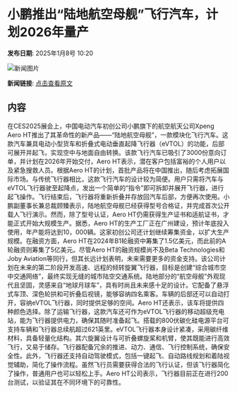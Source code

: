 # 小鹏推出“陆地航空母舰”飞行汽车，计划2026年量产

**发布日期**: 2025年1月8号 10:20

![新闻图片](https://upload.chinaz.com/2025/0108/6387192842712316792532974.png)

**新闻链接**: [点击查看原文](https://www.aibase.com/zh/news/14550)

## 内容

在CES2025展会上，中国电动汽车初创公司小鹏旗下的航空航天公司Xpeng Aero HT推出了其革命性的新产品——“陆地航空母舰”，一款模块化飞行汽车。这款汽车兼具电动小型货车和折叠式电动垂直起降飞行器（eVTOL）的功能，后部可展开并起飞，实现空中与地面自由转换。该款飞行汽车已吸引了3000份意向订单，并计划在2026年开始交付，Aero HT表示，潜在客户包括富裕的个人用户以及紧急搜救人员。根据Aero HT的计划，首批产品将在中国推出，随后考虑拓展国际市场。与传统飞行器相比，这款飞行汽车的设计较为简便。用户只需将汽车与eVTOL飞行器驶至起降点，发出一个简单的“指令”即可拆卸并展开飞行器，进行起飞操作。飞行结束后，飞行器将重新折叠并存放回汽车后部，方便再次使用。小鹏副董事长兼总裁顾臻表示，陆地航空母舰已经获得型号合格证，并完成首次公开载人飞行演示。然而，除了型号认证，Aero HT仍需获得生产证书和适航证书，才能正式开始大规模生产。据悉，Aero HT的生产工厂正在广州建设，预计年底投入使用，年产能将达到10，000辆。这家初创公司还计划继续筹集资金，以扩大生产规模。在融资方面，Aero HT在2024年B1轮融资中筹集了1.5亿美元，而此前的A轮融资则筹集了5亿美元。尽管Aero HT的融资规模尚不及Beta Technologies和Joby Aviation等同行，但其长远计划表明，未来需要更多的资金支持。该公司计划在未来的第二阶段开发高速、远程的倾转旋翼飞行器，目标是创建“综合城市空中交通网络”，最终实现无缝的城市陆空交通系统。陆地部分的“航空母舰”外观现代且坚固，灵感来自“地球月球车”，具有时尚且未来感十足的设计。它配备了悬浮式车顶、深色轮拱和可折叠后视镜，能够容纳四名乘客。车辆的后部还可以自动打开，容纳eVTOL飞行器，同时提供足够的空间。Aero HT还表示，该车将提供四种颜色选择。除了运输飞行器，这款汽车还可作为eVTOL飞行器的移动超级充电站，能为飞行器提供电力，确保其随时准备起飞。搭载的800伏碳化硅电源平台可支持车辆和飞行器总续航超过621英里。eVTOL飞行器本身设计紧凑，采用碳纤维材料，具备轻量化结构。其六旋翼设计与可折叠螺旋桨和机臂，使其既能进行高效飞行，又易于储存。飞行器配备冗余的推进、动力、通信、飞行控制系统，确保安全性。此外，飞行器还支持自动驾驶模式，包括一键起飞、自动路线规划和着陆视觉辅助，简化了操作流程。虽然飞行员需要获得合法的飞行认证，但该飞行器简化了操作，普通用户也可以轻松上手。Aero HT公司表示，飞行器目前正在进行200台测试，以验证其在不同环境下的可靠性。
